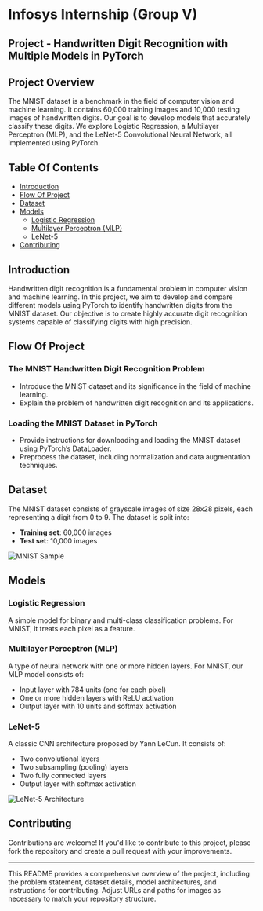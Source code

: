 # Infosys Internship (Group V)
## Project - Handwritten Digit Recognition with Multiple Models in PyTorch

## Project Overview
The MNIST dataset is a benchmark in the field of computer vision and machine learning. It contains 60,000 training images and 10,000 testing images of handwritten digits. Our goal is to develop models that accurately classify these digits. We explore Logistic Regression, a Multilayer Perceptron (MLP), and the LeNet-5 Convolutional Neural Network, all implemented using PyTorch.

## Table Of Contents
- [Introduction](#introduction)
- [Flow Of Project](#flow-of-project)
- [Dataset](#dataset)
- [Models](#models)
  - [Logistic Regression](#logistic-regression)
  - [Multilayer Perceptron (MLP)](#multilayer-perceptron-mlp)
  - [LeNet-5](#lenet-5)
- [Contributing](#contributing)

## Introduction
Handwritten digit recognition is a fundamental problem in computer vision and machine learning. In this project, we aim to develop and compare different models using PyTorch to identify handwritten digits from the MNIST dataset. Our objective is to create highly accurate digit recognition systems capable of classifying digits with high precision.

## Flow Of Project
### The MNIST Handwritten Digit Recognition Problem
- Introduce the MNIST dataset and its significance in the field of machine learning.
- Explain the problem of handwritten digit recognition and its applications.

### Loading the MNIST Dataset in PyTorch
- Provide instructions for downloading and loading the MNIST dataset using PyTorch’s DataLoader.
- Preprocess the dataset, including normalization and data augmentation techniques.

## Dataset
The MNIST dataset consists of grayscale images of size 28x28 pixels, each representing a digit from 0 to 9. The dataset is split into:
- **Training set**: 60,000 images
- **Test set**: 10,000 images

![MNIST Sample](https://github.com/yashshah9/Infosys-AI-Internship-/assets/160280438/a06ada1d-b668-448f-8b7d-5ad09b570258)

## Models
### Logistic Regression
A simple model for binary and multi-class classification problems. For MNIST, it treats each pixel as a feature.

### Multilayer Perceptron (MLP)
A type of neural network with one or more hidden layers. For MNIST, our MLP model consists of:
- Input layer with 784 units (one for each pixel)
- One or more hidden layers with ReLU activation
- Output layer with 10 units and softmax activation

### LeNet-5
A classic CNN architecture proposed by Yann LeCun. It consists of:
- Two convolutional layers
- Two subsampling (pooling) layers
- Two fully connected layers
- Output layer with softmax activation

![LeNet-5 Architecture](https://github.com/yashshah9/Infosys-AI-Internship-/assets/160280438/9bc8308a-c159-4b3f-aa10-24c97581d719)

## Contributing
Contributions are welcome! If you'd like to contribute to this project, please fork the repository and create a pull request with your improvements.

---

This README provides a comprehensive overview of the project, including the problem statement, dataset details, model architectures, and instructions for contributing. Adjust URLs and paths for images as necessary to match your repository structure.
